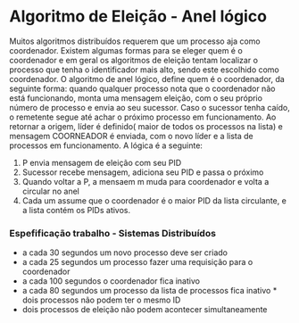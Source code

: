 # Algoritmo de Eleição - Anel lógico
Muitos algoritmos distribuídos requerem que um processo aja como coordenador.
Existem algumas formas para se eleger quem é o coordenador e em geral os algoritmos de eleição tentam  localizar o processo que tenha o identificador mais alto, sendo este escolhido como coordenador.
O algoritmo de anel lógico, define quem é o coordenador, da seguinte forma: quando qualquer processo nota que o coordenador não está funcionando, monta uma mensagem eleição, com o seu próprio número de processo e envia ao seu sucessor.
Caso o sucessor tenha caído, o remetente segue até achar o próximo processo em funcionamento.
Ao retornar a origem, líder é definido( maior de todos os processos na lista) e mensagem COORNEADOR é enviada, com o novo líder e a lista de processos em funcionamento.
A lógica é a seguinte:
1. P envia mensagem de eleição com seu PID
2. Sucessor recebe mensagem, adiciona seu PID e passa o próximo
3. Quando voltar a P, a mensaem m muda para coordenador e volta a circular no anel
4. Cada um assume que o coordenador é o maior PID da lista circulante, e a lista contém os PIDs ativos.

### Espefificação trabalho - Sistemas Distribuídos

* a cada 30 segundos um novo processo deve ser criado
* a cada 25 segundos um processo fazer uma requisição para o coordenador
* a cada 100 segundos o coordenador fica inativo
* a cada 80 segundos um processo da lista de processos fica inativo * dois processos não podem ter o mesmo ID
* dois processos de eleição não podem acontecer simultaneamente

